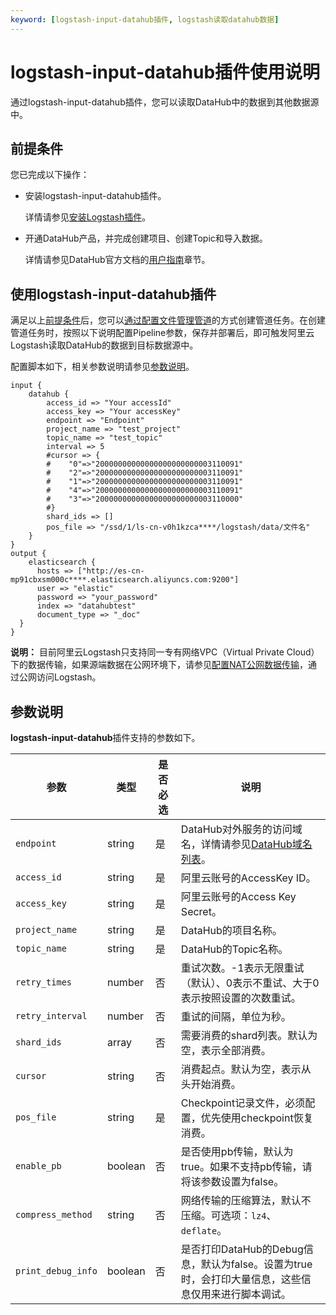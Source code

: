 ```yaml
---
keyword: [logstash-input-datahub插件, logstash读取datahub数据]
---
```


# logstash-input-datahub插件使用说明

通过logstash-input-datahub插件，您可以读取DataHub中的数据到其他数据源中。

## 前提条件

您已完成以下操作：

-   安装logstash-input-datahub插件。

    详情请参见[安装Logstash插件](/cn.zh-CN/Logstash实例/插件配置/安装Logstash插件.md)。

-   开通DataHub产品，并完成创建项目、创建Topic和导入数据。

    详情请参见DataHub官方文档的[用户指南](https://help.aliyun.com/document_detail/158789.html)章节。


## 使用logstash-input-datahub插件

满足以上[前提条件](#section_1zh_hzl_7sh)后，您可以[通过配置文件管理管道](/cn.zh-CN/Logstash实例/管道任务管理/通过配置文件管理管道.md)的方式创建管道任务。在创建管道任务时，按照以下说明配置Pipeline参数，保存并部署后，即可触发阿里云Logstash读取DataHub的数据到目标数据源中。

配置脚本如下，相关参数说明请参见[参数说明](#section_ihp_ccv_ux0)。

```
input {
    datahub {
        access_id => "Your accessId"
        access_key => "Your accessKey"
        endpoint => "Endpoint"
        project_name => "test_project"
        topic_name => "test_topic"
        interval => 5
        #cursor => {
        #    "0"=>"20000000000000000000000003110091"
        #    "2"=>"20000000000000000000000003110091"
        #    "1"=>"20000000000000000000000003110091"
        #    "4"=>"20000000000000000000000003110091"
        #    "3"=>"20000000000000000000000003110000"
        #}
        shard_ids => []
        pos_file => "/ssd/1/ls-cn-v0h1kzca****/logstash/data/文件名"
    }
}
output {
    elasticsearch {
      hosts => ["http://es-cn-mp91cbxsm000c****.elasticsearch.aliyuncs.com:9200"]
      user => "elastic"
      password => "your_password"
      index => "datahubtest"
      document_type => "_doc"
  }
}
```

**说明：** 目前阿里云Logstash只支持同一专有网络VPC（Virtual Private Cloud）下的数据传输，如果源端数据在公网环境下，请参见[配置NAT公网数据传输](/cn.zh-CN/Logstash实例/网络与安全/配置NAT公网数据传输.md)，通过公网访问Logstash。

## 参数说明

**logstash-input-datahub**插件支持的参数如下。

|参数|类型|是否必选|说明|
|--|--|----|--|
|`endpoint`|string|是|DataHub对外服务的访问域名，详情请参见[DataHub域名列表](https://help.aliyun.com/document_detail/158778.html)。|
|`access_id`|string|是|阿里云账号的AccessKey ID。|
|`access_key`|string|是|阿里云账号的Access Key Secret。|
|`project_name`|string|是|DataHub的项目名称。|
|`topic_name`|string|是|DataHub的Topic名称。|
|`retry_times`|number|否|重试次数。-1表示无限重试（默认）、0表示不重试、大于0表示按照设置的次数重试。|
|`retry_interval`|number|否|重试的间隔，单位为秒。|
|`shard_ids`|array|否|需要消费的shard列表。默认为空，表示全部消费。|
|`cursor`|string|否|消费起点。默认为空，表示从头开始消费。|
|`pos_file`|string|是|Checkpoint记录文件，必须配置，优先使用checkpoint恢复消费。|
|`enable_pb`|boolean|否|是否使用pb传输，默认为true。如果不支持pb传输，请将该参数设置为false。|
|`compress_method`|string|否|网络传输的压缩算法，默认不压缩。可选项：`lz4`、`deflate`。|
|`print_debug_info`|boolean|否|是否打印DataHub的Debug信息，默认为false。设置为true时，会打印大量信息，这些信息仅用来进行脚本调试。|

